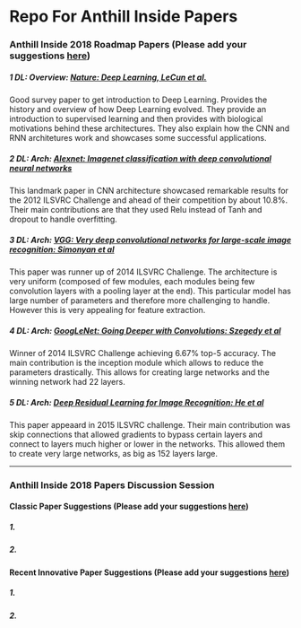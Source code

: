 # Repo For Anthill Inside Papers
### Anthill Inside 2018 Roadmap Papers (Please add your suggestions [here](https://github.com/sumodm/anthill_papers/issues/1)) 
##### 1 DL: Overview: [Nature: Deep Learning, LeCun et al.](http://www.cs.toronto.edu/~hinton/absps/NatureDeepReview.pdf)
Good survey paper to get introduction to Deep Learning. Provides the history and overview of how Deep Learning evolved. They provide an introduction to supervised learning and then provides with biological motivations behind these architectures. They also explain how the CNN and RNN architetures work and showcases some successful applications.

##### 2 DL: Arch: [Alexnet: Imagenet classification with deep convolutional neural networks](http://papers.nips.cc/paper/4824-imagenet-classification-with-deep-convolutional-neural-networks.pdf)
This landmark paper in CNN architecture showcased remarkable results for the 2012 ILSVRC Challenge and ahead of their competition by about 10.8%. Their main contributions are that they used Relu instead of Tanh and dropout to handle overfitting.

##### 3 DL: Arch: [VGG: Very deep convolutional networks for large-scale image recognition: Simonyan et al](https://arxiv.org/pdf/1409.1556.pdf)
This paper was runner up of 2014 ILSVRC Challenge. The architecture is very uniform (composed of few modules, each modules being few convolution layers with a pooling layer at the end). This particular model has large number of parameters and therefore more challenging to handle. However this is very appealing for feature extraction.

##### 4 DL: Arch: [GoogLeNet: Going Deeper with Convolutions: Szegedy et al](https://www.cv-foundation.org/openaccess/content_cvpr_2015/papers/Szegedy_Going_Deeper_With_2015_CVPR_paper.pdf)
Winner of 2014 ILSVRC Challenge achieving 6.67% top-5 accuracy. The main contribution is the inception module which allows to reduce the parameters drastically. This allows for creating large networks and the winning network had 22 layers.

##### 5 DL: Arch: [Deep Residual Learning for Image Recognition: He et al](https://arxiv.org/pdf/1512.03385.pdf)
This paper appeaard in 2015 ILSVRC challenge. Their main contribution was skip connections that allowed gradients to bypass certain layers and connect to layers much higher or lower in the networks. This allowed them to create very large networks, as big as 152 layers large.

-----------------------------------------------------

### Anthill Inside 2018 Papers Discussion Session
#### Classic Paper Suggestions (Please add your suggestions [here](https://github.com/sumodm/anthill_papers/issues/2))
##### 1. 
##### 2. 

#### Recent Innovative Paper Suggestions (Please add your suggestions [here](https://github.com/sumodm/anthill_papers/issues/3))
##### 1. 
##### 2. 
